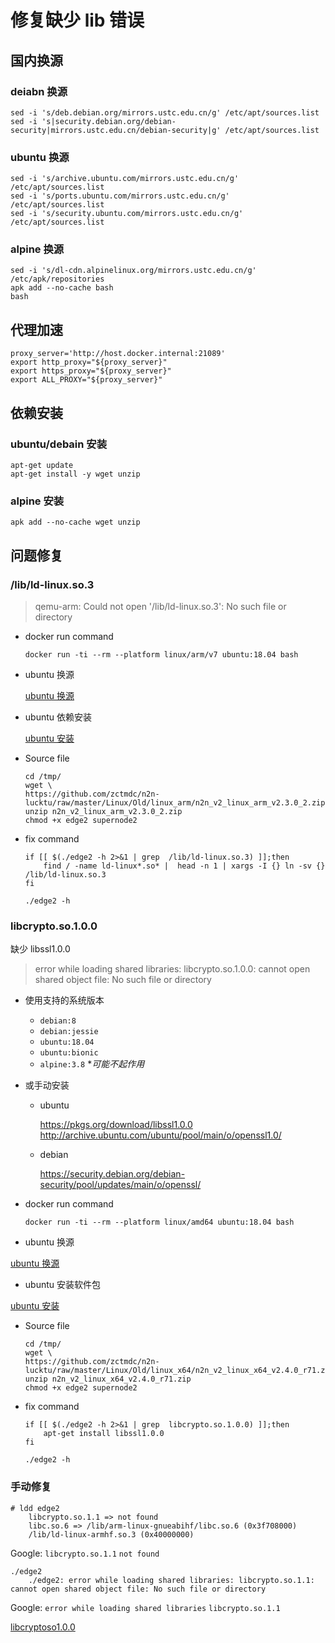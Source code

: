 # 修复缺少 lib 错误

## 国内换源

### deiabn 换源

```shell
sed -i 's/deb.debian.org/mirrors.ustc.edu.cn/g' /etc/apt/sources.list
sed -i 's|security.debian.org/debian-security|mirrors.ustc.edu.cn/debian-security|g' /etc/apt/sources.list
```

### ubuntu 换源

```shell
sed -i 's/archive.ubuntu.com/mirrors.ustc.edu.cn/g' /etc/apt/sources.list
sed -i 's/ports.ubuntu.com/mirrors.ustc.edu.cn/g' /etc/apt/sources.list
sed -i 's/security.ubuntu.com/mirrors.ustc.edu.cn/g' /etc/apt/sources.list
```

### alpine 换源

```shell
sed -i 's/dl-cdn.alpinelinux.org/mirrors.ustc.edu.cn/g' /etc/apk/repositories
apk add --no-cache bash
bash
```

## 代理加速

```shell
proxy_server='http://host.docker.internal:21089'
export http_proxy="${proxy_server}"
export https_proxy="${proxy_server}"
export ALL_PROXY="${proxy_server}"
```

## 依赖安装

### ubuntu/debain 安装

```shell
apt-get update
apt-get install -y wget unzip
```

### alpine 安装

```shell
apk add --no-cache wget unzip
```

## 问题修复

### /lib/ld-linux.so.3

> qemu-arm: Could not open '/lib/ld-linux.so.3': No such file or directory

-   docker run command

    ```shell
    docker run -ti --rm --platform linux/arm/v7 ubuntu:18.04 bash
    ```

-   ubuntu 换源

    [ubuntu 换源](##换源)

-   ubuntu 依赖安装

    [ubuntu 安装](##依赖安装)

-   Source file

    ```shell
    cd /tmp/
    wget \
    https://github.com/zctmdc/n2n-lucktu/raw/master/Linux/Old/linux_arm/n2n_v2_linux_arm_v2.3.0_2.zip
    unzip n2n_v2_linux_arm_v2.3.0_2.zip
    chmod +x edge2 supernode2
    ```

-   fix command

    ```shell
    if [[ $(./edge2 -h 2>&1 | grep  /lib/ld-linux.so.3) ]];then
        find / -name ld-linux*.so* |  head -n 1 | xargs -I {} ln -sv {} /lib/ld-linux.so.3
    fi
    ```

    ```shell
    ./edge2 -h
    ```

### libcrypto.so.1.0.0

缺少 libssl1.0.0

> error while loading shared libraries: libcrypto.so.1.0.0: cannot open shared object file: No such file or directory

-   使用支持的系统版本

    -   `debian:8`
    -   `debian:jessie`
    -   `ubuntu:18.04`
    -   `ubuntu:bionic`
    -   `alpine:3.8` \*_可能不起作用_

-   或手动安装

    -   ubuntu

        <https://pkgs.org/download/libssl1.0.0>  
        <http://archive.ubuntu.com/ubuntu/pool/main/o/openssl1.0/>

    -   debian

        <https://security.debian.org/debian-security/pool/updates/main/o/openssl/>

-   docker run command

    ```shell
    docker run -ti --rm --platform linux/amd64 ubuntu:18.04 bash
    ```

-   ubuntu 换源

[ubuntu 换源](##国内换源)

-   ubuntu 安装软件包

[ubuntu 安装](##依赖安装)

-   Source file

    ```shell
    cd /tmp/
    wget \
    https://github.com/zctmdc/n2n-lucktu/raw/master/Linux/Old/linux_x64/n2n_v2_linux_x64_v2.4.0_r71.zip
    unzip n2n_v2_linux_x64_v2.4.0_r71.zip
    chmod +x edge2 supernode2
    ```

-   fix command

    ```shell
    if [[ $(./edge2 -h 2>&1 | grep  libcrypto.so.1.0.0) ]];then
        apt-get install libssl1.0.0
    fi
    ```

    ```shell
    ./edge2 -h
    ```

### 手动修复

```console
# ldd edge2
    libcrypto.so.1.1 => not found
    libc.so.6 => /lib/arm-linux-gnueabihf/libc.so.6 (0x3f708000)
    /lib/ld-linux-armhf.so.3 (0x40000000)
```

Google: `libcrypto.so.1.1` `not found`

```console
./edge2
    ./edge2: error while loading shared libraries: libcrypto.so.1.1: cannot open shared object file: No such file or directory
```

Google: `error while loading shared libraries` `libcrypto.so.1.1`

[libcryptoso1.0.0](###libcryptoso1.0.0)